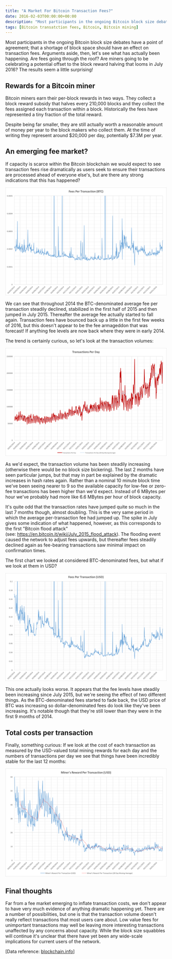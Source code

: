 ```yaml
---
title: "A Market For Bitcoin Transaction Fees?"
date: 2016-02-03T00:00:00+00:00
description: "Most participants in the ongoing Bitcoin block size debates have a point of agreement; that a shortage of block space should have an effect on transaction fees.  Arguments aside, then, let's see what has actually been happening.  Are fees going through the roof?  Are miners going to be celebrating a potential offset to the block reward halving that looms in July 2016?  The results seem a little surprising!"
tags: [Bitcoin transatction fees, Bitcoin, Bitcoin mining]
---
```

Most participants in the ongoing Bitcoin block size debates have a point
of agreement; that a shortage of block space should have an effect on
transaction fees.  Arguments aside, then, let's see what has actually
been happening.  Are fees going through the roof?  Are miners going to be
celebrating a potential offset to the block reward halving that looms in
July 2016?  The results seem a little surprising!

## Rewards for a Bitcoin miner

Bitcoin miners earn their per-block rewards in two ways.  They collect a
block reward subsidy that halves every 210,000 blocks and they collect
the fees assigned each transaction within a block.  Historically the fees
have represented a tiny fraction of the total reward.

Despite being far smaller, they are still actually worth a reasonable
amount of money per year to the block makers who collect them.  At the
time of writing they represent around \$20,000 per day, potentially
\$7.3M per year.

## An emerging fee market?

If capacity is scarce within the Bitcoin blockchain we would expect to
see transaction fees rise dramatically as users seek to ensure their
transactions are processed ahead of everyone else's, but are there any
strong indications that this has happened?

![Fees per Bitcoin transaction in BTC](./fees-per-tx-btc.png)

We can see that throughout 2014 the BTC-denominated average fee per
transaction steadily declined, stabilized in the first half of 2015 and
then jumped in July 2015.  Thereafter the average fee actually started to
fall again.  Transaction fees have bounced back up a little in the first
few weeks of 2016, but this doesn't appear to be the fee armageddon
that was forecast!  If anything fee levels are now back where they were
in early 2014.

The trend is certainly curious, so let's look at the transaction
volumes:

![Transactions per day in the Bitcoin network](./tx-per-day.png)

As we'd expect, the transaction volume has been steadily increasing
(otherwise there would be no block size bickering).  The last 2 months
have seen particular jumps, but that may in part be explained by the
dramatic increases in hash rates again.  Rather than a nominal 10 minute
block time we've been seeing nearer to 9 so the available capacity for
low-fee or zero-fee transactions has been higher than we'd expect.
Instead of 6 MBytes per hour we've probably had more like 6.6 MBytes
per hour of block capacity.

It's quite odd that the transaction rates have jumped quite so much in
the last 7 months though, almost doubling.  This is the very same period
in which the average per-transaction fee had jumped up.  The spike in
July gives some indication of what happened, however, as this
corresponds to the first "Bitcoin flood attack"
(see: <https://en.bitcoin.it/wiki/July_2015_flood_attack>).  The flooding
event caused the network to adjust fees upwards, but thereafter fees
steadily declined again as fee-bearing transactions saw minimal impact
on confirmation times.

The first chart we looked at considered BTC-denominated fees, but what
if we look at them in USD?

![Fees per Bitcoin transaction in USD](./fees-per-tx-usd.png)

This one actually looks worse.  It appears that the fee levels have
steadily been increasing since July 2015, but we're seeing the effect
of two different things.  As the BTC-denominated fees started to fade
back, the USD price of BTC was increasing so dollar-denominated fees do
look like they've been increasing.  It's notable though that they're
still lower than they were in the first 9 months of 2014.

## Total costs per transaction

Finally, something curious: If we look at the cost of each transaction
as measured by the USD-valued total mining rewards for each day and the
numbers of transactions per day we see that things have been incredibly
stable for the last 12 months:

![rewards-per-tx-usd](./rewards-per-tx-usd.png)

## Final thoughts

Far from a fee market emerging to inflate transaction costs, we don't
appear to have very much evidence of anything dramatic happening yet.
There are a number of possibilities, but one is that the transaction
volume doesn't really reflect transactions that most users care about.
Low value fees for unimportant transactions may well be leaving more
interesting transactions unaffected by any concerns about capacity.
While the block size squabbles will continue it's unclear that there
have yet been any wide-scale implications for current users of the
network.

\[Data reference: [blockchain.info](http://blockchain.info)\]
